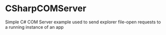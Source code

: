 CSharpCOMServer
===============

Simple C# COM Server example used to send explorer file-open requests to a running instance of an app
